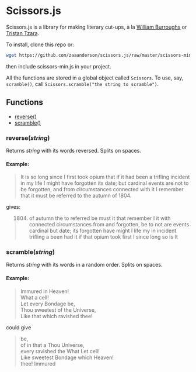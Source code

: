 # Scissors.js

Scissors.js is a library for making literary cut-ups, à la [William Burroughs](http://www.writing.upenn.edu/~afilreis/88v/burroughs-cutup.html) or [Tristan Tzara](http://www.in-vacua.com/tzara.shtml).

To install, clone this repo or:

```bash
wget https://github.com/zaaanderson/scissors.js/raw/master/scissors-min.js
```

then include scissors-min.js in your project.

All the functions are stored in a global object called `Scissors`. To use, say, `scramble()`, call `Scissors.scramble("the string to scramble")`.

## Functions

* [reverse()](#reverse)
* [scramble()](#scramble)

<a href="#reverse"></a>

### reverse(*string*)

Returns *string* with its words reversed. Splits on spaces.

#### Example:

>It is so long since I first took opium that if it had been a trifling incident in my life I might have forgotten its date; but cardinal events are not to be forgotten, and from circumstances connected with it I remember that it must be referred to the autumn of 1804.

gives:

>1804. of autumn the to referred be must it that remember I it with connected circumstances from and forgotten, be to not are events cardinal but date; its forgotten have might I life my in incident trifling a been had it if that opium took first I since long so is It

<a href="#scramble"></a>

### scramble(*string*)

Returns *string* with its words in a random order. Splits on spaces.

#### Example:

>Immured in Heaven!  
>What a cell!  
>Let every Bondage be,  
>Thou sweetest of the Universe,  
>Like that which ravished thee!  

could give

>be,  
>of in that a Thou Universe,  
>every ravished the What Let cell!  
>Like sweetest Bondage which Heaven!  
>thee! Immured  
